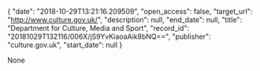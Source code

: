{
  "date": "2018-10-29T13:21:16.209509", 
  "open_access": false, 
  "target_url": "http://www.culture.gov.uk/", 
  "description": null, 
  "end_date": null, 
  "title": "Department for Culture, Media and Sport", 
  "record_id": "20181029T132116/006X/jS9YvKiaoaAik8bNQ==", 
  "publisher": "culture.gov.uk", 
  "start_date": null
}

None